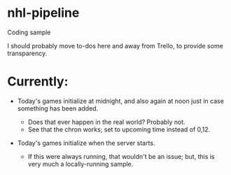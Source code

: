 # nhl-pipeline
Coding sample

I should probably move to-dos here and away from Trello, to provide some transparency.

# Currently:

- Today's games initialize at midnight, and also again at noon just in case something has been added.
    - Does that ever happen in the real world?  Probably not.
    - See that the chron works; set to upcoming time instead of 0,12.

- Today's games initialize when the server starts.
    - If this were always running, that wouldn't be an issue; but, this is very much a locally-running sample.



